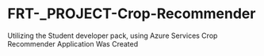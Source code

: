 # FRT-_PROJECT-Crop-Recommender
Utilizing the Student developer pack, using Azure Services Crop Recommender Application Was Created

